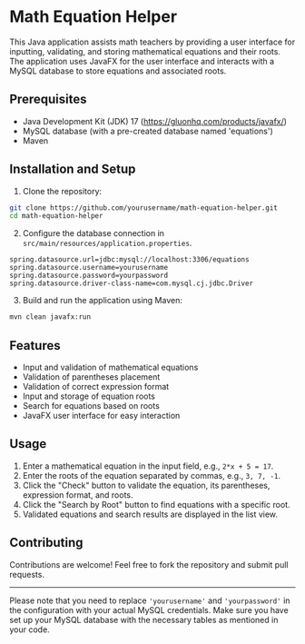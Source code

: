 # Math Equation Helper

This Java application assists math teachers by providing a user interface for inputting, validating, and storing mathematical equations and their roots. The application uses JavaFX for the user interface and interacts with a MySQL database to store equations and associated roots.

## Prerequisites

- Java Development Kit (JDK) 17 (https://gluonhq.com/products/javafx/)
- MySQL database (with a pre-created database named 'equations')
- Maven

## Installation and Setup

1. Clone the repository:

```bash
git clone https://github.com/yourusername/math-equation-helper.git
cd math-equation-helper
```

2. Configure the database connection in `src/main/resources/application.properties`.

```properties
spring.datasource.url=jdbc:mysql://localhost:3306/equations
spring.datasource.username=yourusername
spring.datasource.password=yourpassword
spring.datasource.driver-class-name=com.mysql.cj.jdbc.Driver
```

3. Build and run the application using Maven:

```bash
mvn clean javafx:run
```

## Features

- Input and validation of mathematical equations
- Validation of parentheses placement
- Validation of correct expression format
- Input and storage of equation roots
- Search for equations based on roots
- JavaFX user interface for easy interaction

## Usage

1. Enter a mathematical equation in the input field, e.g., `2*x + 5 = 17`.
2. Enter the roots of the equation separated by commas, e.g., `3, 7, -1`.
3. Click the "Check" button to validate the equation, its parentheses, expression format, and roots.
4. Click the "Search by Root" button to find equations with a specific root.
5. Validated equations and search results are displayed in the list view.

## Contributing

Contributions are welcome! Feel free to fork the repository and submit pull requests.

---

Please note that you need to replace `'yourusername'` and `'yourpassword'` in the configuration with your actual MySQL credentials. Make sure you have set up your MySQL database with the necessary tables as mentioned in your code.
